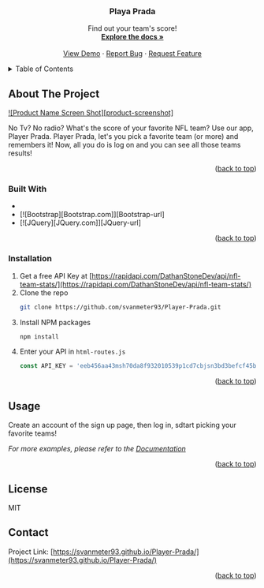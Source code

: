 <!-- Improved compatibility of back to top link: See: https://github.com/othneildrew/Best-README-Template/pull/73 -->
<a name="readme-top"></a>
<!--
*** Thanks for checking out the Best-README-Template. If you have a suggestion
*** that would make this better, please fork the repo and create a pull request
*** or simply open an issue with the tag "enhancement".
*** Don't forget to give the project a star!
*** Thanks again! Now go create something AMAZING! :D
-->



<!-- PROJECT SHIELDS -->
<!--
*** I'm using markdown "reference style" links for readability.
*** Reference links are enclosed in brackets [ ] instead of parentheses ( ).
*** See the bottom of this document for the declaration of the reference variables
*** for contributors-url, forks-url, etc. This is an optional, concise syntax you may use.
*** https://www.markdownguide.org/basic-syntax/#reference-style-links
-->







<!-- PROJECT LOGO -->
<br />
<div align="center">
  

<h3 align="center">Playa Prada</h3>

  <p align="center">
    Find out your team's score!
    <br />
    <a href="https://github.com/svanmeter93/Player-Prada"><strong>Explore the docs »</strong></a>
    <br />
    <br />
    <a href="https://github.com/svanmeter93/Player-Prada">View Demo</a>
    ·
    <a href="https://github.com/svanmeter93/Player-Prada/issues">Report Bug</a>
    ·
    <a href="https://github.com/svanmeter93/Player-Prada/issues">Request Feature</a>
  </p>
</div>



<!-- TABLE OF CONTENTS -->
<details>
  <summary>Table of Contents</summary>
  <ol>
    <li>
      <a href="#about-the-project">About The Project</a>
      <ul>
        <li><a href="#built-with">Built With</a></li>
      </ul>
    </li>
    <li>
      <a href="#getting-started">Getting Started</a>
      <ul>
        <li><a href="#prerequisites">Prerequisites</a></li>
        <li><a href="#installation">Installation</a></li>
      </ul>
    </li>
    <li><a href="#usage">Usage</a></li>
    <li><a href="#roadmap">Roadmap</a></li>
    <li><a href="#contributing">Contributing</a></li>
    <li><a href="#license">License</a></li>
    <li><a href="#contact">Contact</a></li>
    <li><a href="#acknowledgments">Acknowledgments</a></li>
  </ol>
</details>



<!-- ABOUT THE PROJECT -->
## About The Project

[![Product Name Screen Shot][product-screenshot]](https://example.com)

No Tv? No radio? What's the score of your favorite NFL team? Use our app, Player Prada. Player Prada, let's you pick a favorite team (or more) and remembers it! Now, all you do is log on and you can see all those teams results!

<p align="right">(<a href="#readme-top">back to top</a>)</p>



### Built With

*
* [![Bootstrap][Bootstrap.com]][Bootstrap-url]
* [![JQuery][JQuery.com]][JQuery-url]

<p align="right">(<a href="#readme-top">back to top</a>)</p>


### Installation

1. Get a free API Key at [https://rapidapi.com/DathanStoneDev/api/nfl-team-stats/](https://rapidapi.com/DathanStoneDev/api/nfl-team-stats/)
2. Clone the repo
   ```sh
   git clone https://github.com/svanmeter93/Player-Prada.git
   ```
3. Install NPM packages
   ```sh
   npm install
   ```
4. Enter your API in `html-routes.js`
   ```js
   const API_KEY = 'eeb456aa43msh70da8f932010539p1cd7cbjsn3bd3befcf45b';
   ```

<p align="right">(<a href="#readme-top">back to top</a>)</p>



<!-- USAGE EXAMPLES -->
## Usage

Create an account of the sign up page, then log in, sdtart picking your favorite teams!

_For more examples, please refer to the [Documentation](https://example.com)_

<p align="right">(<a href="#readme-top">back to top</a>)</p>


## License

MIT



<!-- CONTACT -->
## Contact

Project Link: [https://svanmeter93.github.io/Player-Prada/](https://svanmeter93.github.io/Player-Prada/)

<p align="right">(<a href="#readme-top">back to top</a>)</p>



<!-- ACKNOWLEDGMENTS -->




<!-- MARKDOWN LINKS & IMAGES -->
<!-- https://www.markdownguide.org/basic-syntax/#reference-style-links -->
[contributors-shield]: https://github.com/svanmeter93/Player-Prada
[contributors-url]: https://github.com/svanmeter93/Player-Prada/graphs/contributors
[forks-shield]: https://github.com/svanmeter93/Player-Prada.svg?style=for-the-badge
[forks-url]: https://github.com/svanmeter93/Player-Prada/network/members
[stars-shield]: https://github.com/svanmeter93/Player-Prada.svg?style=for-the-badge
